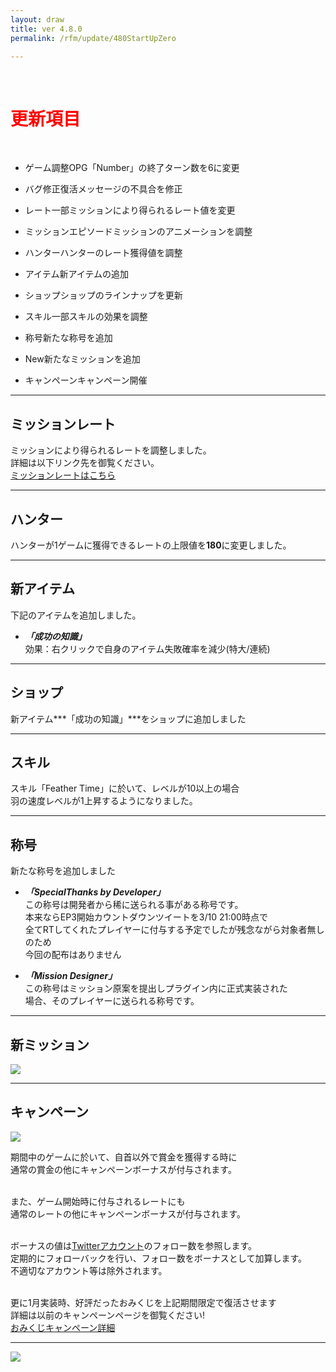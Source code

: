 ```yaml
---
layout: draw
title: ver 4.8.0
permalink: /rfm/update/480StartUpZero

---
```

<br>
<h1 id="1"><font color="red">更新項目</font></h1><br>


+ <span class="blue-badge">ゲーム調整</span>OPG「Number」の終了ターン数を6に変更 

+ <span class="red-badge">バグ修正</span>復活メッセージの不具合を修正

+ <span class="blue-badge">レート</span>一部ミッションにより得られるレート値を変更 

+ <span class="blue-badge">ミッション</span>エピソードミッションのアニメーションを調整 

+ <span class="blue-badge">ハンター</span>ハンターのレート獲得値を調整 

+ <span class="blue-badge">アイテム</span>新アイテムの追加

+ <span class="blue-badge">ショップ</span>ショップのラインナップを更新

+ <span class="red-badge">スキル</span>一部スキルの効果を調整

+ <span class="yellow-badge">称号</span>新たな称号を追加 

+ <span class="red-badge">New</span>新たなミッションを追加 

+ <span class="yellow-badge">キャンペーン</span>キャンペーン開催 


----------------------------------------------------
## ミッションレート

ミッションにより得られるレートを調整しました。<br>
詳細は以下リンク先を御覧ください。<br>
[ミッションレートはこちら](http://web.njj12.net/rfm/rate/mission)<br/>

----------------------------------------------------
## ハンター

ハンターが1ゲームに獲得できるレートの上限値を**180**に変更しました。<br>

----------------------------------------------------
## 新アイテム

下記のアイテムを追加しました。<br>
+ ***「成功の知識」***<br>
 効果：右クリックで自身のアイテム失敗確率を減少(特大/連続) <br>

----------------------------------------------------
## ショップ

新アイテム***「成功の知識」***をショップに追加しました<br>

----------------------------------------------------
## スキル

スキル「Feather Time」に於いて、レベルが10以上の場合<br>
羽の速度レベルが1上昇するようになりました。<br>


----------------------------------------------------
## 称号

新たな称号を追加しました<br>
+ ***「SpecialThanks by Developer」***<br>
この称号は開発者から稀に送られる事がある称号です。<br>
本来ならEP3開始カウントダウンツイートを3/10 21:00時点で<br>
全てRTしてくれたプレイヤーに付与する予定でしたが残念ながら対象者無しのため<br>
今回の配布はありません<br>

+ ***「Mission Designer」***<br>
この称号はミッション原案を提出しプラグイン内に正式実装された<br>
場合、そのプレイヤーに送られる称号です。


----------------------------------------------------
## 新ミッション

<a><img src="http://web.njj12.net/public/images/rfm/Start.png"></a><br>


----------------------------------------------------
## キャンペーン

<a><img src="http://web.njj12.net/public/images/Camp20183.png"></a><br>

期間中のゲームに於いて、自首以外で賞金を獲得する時に<br>
通常の賞金の他にキャンペーンボーナスが付与されます。<br><br>

また、ゲーム開始時に付与されるレートにも<br>
通常のレートの他にキャンペーンボーナスが付与されます。<br><br>

ボーナスの値は[Twitterアカウント](https://twitter.com/project_rfm)のフォロー数を参照します。<br>
定期的にフォローバックを行い、フォロー数をボーナスとして加算します。<br>
不適切なアカウント等は除外されます。<br><br>

更に1月実装時、好評だったおみくじを上記期間限定で復活させます<br>
詳細は以前のキャンペーンページを御覧ください!<br>
[おみくじキャンペーン詳細](http://web.njj12.net/rfm/hny2018#omi1)


----------------------------------------------------
<a><img src="http://web.njj12.net/public/images/rfm/updateWarn.png"></a><br>
